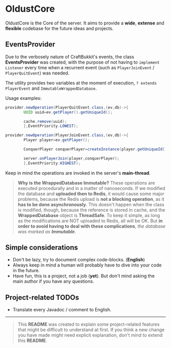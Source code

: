# OldustCore

OldustCore is the Core of the server. It aims to provide a **wide**, **extense** and **flexible** codebase for the
future ideas and projects.

## EventsProvider

Due to the verbosely nature of CraftBukkit's events, the class **EventsProvider** was created, with the purpose of not
having to `implement Listener` every time when a recurrent event (such as `PlayerJoinEvent` / `PlayerQuitEvent`) was
needed.

The utility provides two variables at the moment of execution, `? extends PlayerEvent` and `ImmutableWrappedDatabase`.

Usage examples:

```java
provider.newOperation(PlayerQuitEvent.class,(ev,db)->{
        UUID uuid=ev.getPlayer().getUniqueId();

        cache.remove(uuid);
        },EventPriority.LOWEST);

```

```java
provider.newOperation(PlayerJoinEvent.class,(ev,db)->{
        Player player=ev.getPlayer();

        ConquerPlayer conquerPlayer=createInstance(player.getUniqueId());

        server.onPlayerJoin(player,conquerPlayer);
        },EventPriority.HIGHEST);
```

Keep in mind the operations are invoked in the server's **main-thread**.

> **Why is the WrappedDatabase Immutable?** These operations are executed procedurally and in a matter of nanoseconds. If we modified the database and **uploaded then to Redis**, it would cause some major problems, because the Redis upload is **not a blocking operation**, as it **has to be done asynchronously**.
> This doesn't happen when the class is modified, though, because the reference is stored in cache, and the **WrappedDatabase** object is **ThreadSafe**.
> To keep it simple, as long as the modifications are NOT uploaded to Redis, all will be OK. But **in order to avoid having to deal with these complications**, *the database was marked as **Immutable***.

## Simple considerations

* Don't be lazy, try to document complex code-blocks. (**English**)
* Always keep in mind a human will probably have to dive into your code in the future.
* Have fun, this is a project, not a job (**yet**). But don't mind asking the main author if you have any questions.

## Project-related TODOs

* Translate every Javadoc / comment to English.

---

> This **README** was created to explain some project-related features that might be difficult to understand at first. If you think a new change you have made might need explicit explanation, don't mind to extend this **README**.
